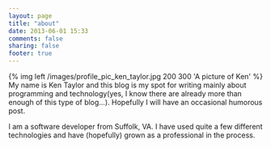 ```yaml
---
layout: page
title: "about"
date: 2013-06-01 15:33
comments: false
sharing: false
footer: true
---
```

{% img left /images/profile_pic_ken_taylor.jpg 200 300 'A picture of Ken' %}
My name is Ken Taylor and this blog is my spot for writing mainly about programming and technology(yes, I know there are already more than enough of this type of blog…). Hopefully I will have an occasional humorous post. 

I am a software developer from Suffolk, VA. I have used quite a few different technologies and have (hopefully) grown as a professional in the process.
